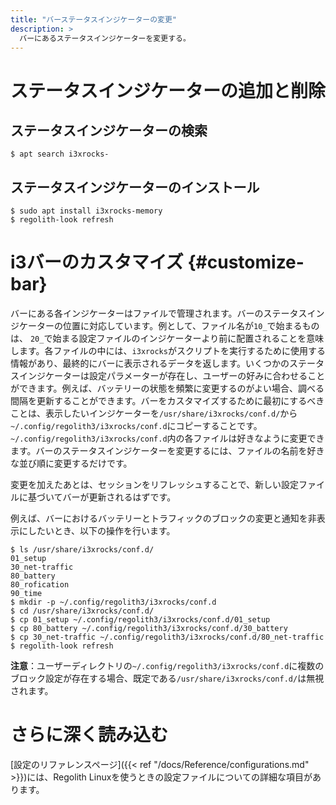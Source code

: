 ```yaml
---
title: "バーステータスインジケーターの変更"
description: >
  バーにあるステータスインジケーターを変更する。
---
```


# ステータスインジケーターの追加と削除

## ステータスインジケーターの検索

```console
$ apt search i3xrocks-
```

## ステータスインジケーターのインストール

```console
$ sudo apt install i3xrocks-memory
$ regolith-look refresh
```

# i3バーのカスタマイズ {#customize-bar}

バーにある各インジケーターはファイルで管理されます。バーのステータスインジケーターの位置に対応しています。例として、ファイル名が`10_`で始まるものは、 `20_`で始まる設定ファイルのインジケーターより前に配置されることを意味します。各ファイルの中には、`i3xrocks`がスクリプトを実行するために使用する情報があり、最終的にバーに表示されるデータを返します。いくつかのステータスインジケーターは設定パラメーターが存在し、ユーザーの好みに合わせることができます。例えば、バッテリーの状態を頻繁に変更するのがよい場合、調べる間隔を更新することができます。バーをカスタマイズするために最初にするべきことは、表示したいインジケーターを`/usr/share/i3xrocks/conf.d/`から`~/.config/regolith3/i3xrocks/conf.d`にコピーすることです。 `~/.config/regolith3/i3xrocks/conf.d`内の各ファイルは好きなように変更できます。バーのステータスインジケーターを変更するには、ファイルの名前を好きな並び順に変更するだけです。

変更を加えたあとは、セッションをリフレッシュすることで、新しい設定ファイルに基づいてバーが更新されるはずです。

例えば、バーにおけるバッテリーとトラフィックのブロックの変更と通知を非表示にしたいとき、以下の操作を行います。

```console
$ ls /usr/share/i3xrocks/conf.d/
01_setup
30_net-traffic
80_battery
80_rofication
90_time
$ mkdir -p ~/.config/regolith3/i3xrocks/conf.d
$ cd /usr/share/i3xrocks/conf.d/
$ cp 01_setup ~/.config/regolith3/i3xrocks/conf.d/01_setup
$ cp 80_battery ~/.config/regolith3/i3xrocks/conf.d/30_battery
$ cp 30_net-traffic ~/.config/regolith3/i3xrocks/conf.d/80_net-traffic
$ regolith-look refresh
```

**注意**：ユーザーディレクトリの`~/.config/regolith3/i3xrocks/conf.d`に複数のブロック設定が存在する場合、既定である`/usr/share/i3xrocks/conf.d/`は無視されます。

# さらに深く読み込む

[設定のリファレンスページ]({{< ref "/docs/Reference/configurations.md" >}})には、Regolith Linuxを使うときの設定ファイルについての詳細な項目があります。
